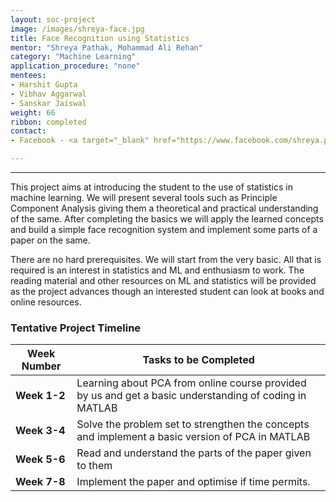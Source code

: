 ```yaml
---
layout: soc-project
image: /images/shreya-face.jpg
title: Face Recognition using Statistics 
mentor: "Shreya Pathak, Mohammad Ali Rehan"
category: "Machine Learning"
application_procedure: "none"
mentees:
- Harshit Gupta
- Vibhav Aggarwal
- Sanskar Jaiswal
weight: 66
ribbon: completed
contact:
- Facebook - <a target="_blank" href="https://www.facebook.com/shreya.pathak.50159836"> Shreya</a>, <a target="_blank" href="https://www.facebook.com/ali.rehan.3914">Mohammad Ali Rehan </a> 

---
```


---

This project aims at introducing the student to the use of statistics in machine learning. We will present several tools such as Principle Component Analysis giving them a theoretical and practical understanding of the same. After completing the basics we will apply the learned concepts and build a simple face recognition system and implement some parts of a paper on the same. 

<!--break-->

There are no hard prerequisites. We will start from the very basic. All that is required is an interest in statistics and ML and enthusiasm to work. 
The reading material and other resources on ML and statistics will be provided as the project advances though an interested student can look at books and online resources.


### Tentative Project Timeline
<!--break-->

|Week Number  | Tasks to be Completed|
|--- | --- | 
|**Week 1-2** |Learning about PCA from online course provided by us and get a basic understanding of coding in MATLAB|
|**Week 3-4** |Solve the problem set to strengthen the concepts and implement a basic version of PCA in MATLAB|
|**Week 5-6** |Read and understand the parts of the paper given to them|
|**Week 7-8** |Implement the paper and optimise if time permits.|
